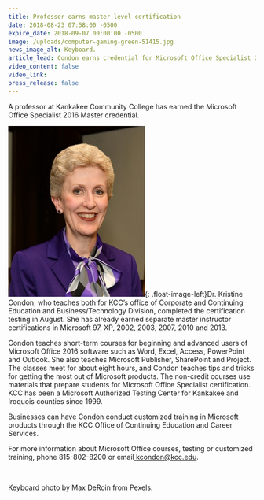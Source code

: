 ```yaml
---
title: Professor earns master-level certification
date: 2018-08-23 07:58:00 -0500
expire_date: 2018-09-07 00:00:00 -0500
image: /uploads/computer-gaming-green-51415.jpg
news_image_alt: Keyboard.
article_lead: Condon earns credential for Microsoft Office Specialist 2016.
video_content: false
video_link:
press_release: false
---
```


A professor at Kankakee Community College has earned the Microsoft Office Specialist 2016 Master credential.

![](/uploads/kris-condon-dsc-8313.jpg){: .float-image-left}Dr. Kristine Condon, who teaches both for KCC’s office of Corporate and Continuing Education and Business/Technology Division, completed the certification testing in August. She has already earned separate master instructor certifications in Microsoft 97, XP, 2002, 2003, 2007, 2010 and 2013.&nbsp;

Condon teaches short-term courses for beginning and advanced users of Microsoft Office 2016 software such as Word, Excel, Access, PowerPoint and Outlook. She also teaches Microsoft Publisher, SharePoint and Project. The classes meet for about eight hours, and Condon teaches tips and tricks for getting the most out of Microsoft products. The non-credit courses use materials that prepare students for Microsoft Office Specialist certification. KCC has been a Microsoft Authorized Testing Center for Kankakee and Iroquois counties since 1999.

Businesses can have Condon conduct customized training in Microsoft products through the KCC Office of Continuing Education and Career Services.&nbsp;

For more information about Microsoft Office courses, testing or customized training, phone 815-802-8200 or email[ kcondon@kcc.edu](mailto:kcondon@kcc.edu).

&nbsp;

Keyboard photo by Max DeRoin from Pexels.